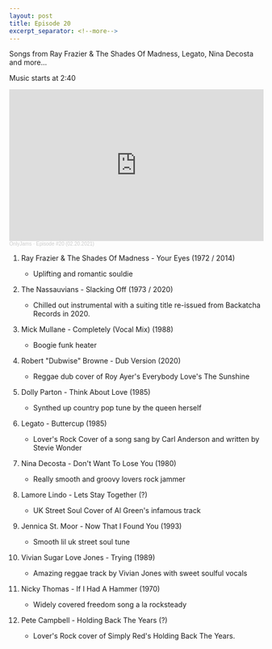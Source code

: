 ```yaml
---
layout: post
title: Episode 20
excerpt_separator: <!--more-->
---
```

Songs from Ray Frazier & The Shades Of Madness, Legato, Nina Decosta and more...

Music starts at 2:40

<iframe width="100%" height="300" scrolling="no" frameborder="no" allow="autoplay" src="https://w.soundcloud.com/player/?url=https%3A//api.soundcloud.com/tracks/990220528&color=%23ff5500&auto_play=false&hide_related=false&show_comments=true&show_user=true&show_reposts=false&show_teaser=true&visual=true"></iframe><div style="font-size: 10px; color: #cccccc;line-break: anywhere;word-break: normal;overflow: hidden;white-space: nowrap;text-overflow: ellipsis; font-family: Interstate,Lucida Grande,Lucida Sans Unicode,Lucida Sans,Garuda,Verdana,Tahoma,sans-serif;font-weight: 100;"><a href="https://soundcloud.com/onlyjamsradio" title="OnlyJams" target="_blank" style="color: #cccccc; text-decoration: none;">OnlyJams</a> · <a href="https://soundcloud.com/onlyjamsradio/episode-20-02202021" title="Episode #20 (02.20.2021)" target="_blank" style="color: #cccccc; text-decoration: none;">Episode #20 (02.20.2021)</a></div>
<!--more-->

01. Ray Frazier & The Shades Of Madness - Your Eyes (1972 / 2014)
	* Uplifting and romantic souldie 

02. The Nassauvians - Slacking Off (1973 / 2020)
	* Chilled out instrumental with a suiting title re-issued from Backatcha Records in 2020.

03. Mick Mullane - Completely (Vocal Mix) (1988)
	* Boogie funk heater

04. Robert "Dubwise" Browne - Dub Version (2020)
	* Reggae dub cover of Roy Ayer's Everybody Love's The Sunshine

05. Dolly Parton - Think About Love (1985)
	* Synthed up country pop tune by the queen herself 

06. Legato - Buttercup (1985)
	* Lover's Rock Cover of a song sang by Carl Anderson and written by Stevie Wonder

07. Nina Decosta - Don't Want To Lose You (1980)
	* Really smooth and groovy lovers rock jammer 

08. Lamore Lindo - Lets Stay Together (?)
	* UK Street Soul Cover of Al Green's infamous track

09. Jennica St. Moor - Now That I Found You (1993)
	* Smooth lil uk street soul tune

10. Vivian Sugar Love Jones - Trying (1989)
	* Amazing reggae track by Vivian Jones with sweet soulful vocals

11. Nicky Thomas - If I Had A Hammer (1970)
	* Widely covered freedom song a la rocksteady

12. Pete Campbell - Holding Back The Years (?)
	* Lover's Rock cover of Simply Red's Holding Back The Years.
